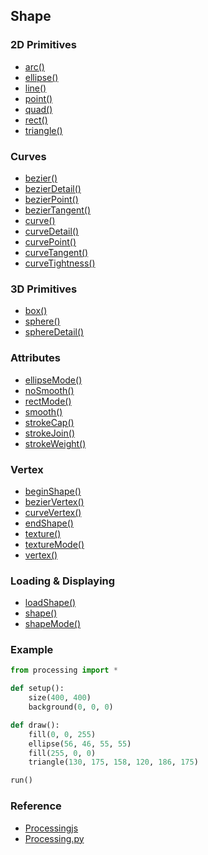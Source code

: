 ## Shape

### 2D Primitives

* [arc()](http://processing.org/reference/arc_.html)
* [ellipse()](http://processing.org/reference/ellipse_.html)
* [line()](http://processing.org/reference/line_.html)
* [point()](http://processing.org/reference/point_.html)
* [quad()](http://processing.org/reference/quad_.html)
* [rect()](http://processing.org/reference/rect_.html)
* [triangle()](http://processing.org/reference/triangle_.html)

### Curves

* [bezier()](http://processing.org/reference/bezier_.html)
* [bezierDetail()](http://processing.org/reference/bezierDetail_.html)
* [bezierPoint()](http://processing.org/reference/bezierPoint_.html)
* [bezierTangent()](http://processing.org/reference/bezierTangent_.html)
* [curve()](http://processing.org/reference/curve_.html)
* [curveDetail()](http://processing.org/reference/curveDetail_.html)
* [curvePoint()](http://processing.org/reference/curvePoint_.html)
* [curveTangent()](http://processing.org/reference/curveTangent_.html)
* [curveTightness()](http://processing.org/reference/curveTightness_.html)

### 3D Primitives

* [box()](http://processing.org/reference/box_.html)
* [sphere()](http://processing.org/reference/sphere_.html)
* [sphereDetail()](http://processing.org/reference/sphereDetail_.html)

### Attributes

* [ellipseMode()](http://processing.org/reference/ellipseMode_.html)
* [noSmooth()](http://processing.org/reference/noSmooth_.html)
* [rectMode()](http://processing.org/reference/rectMode_.html)
* [smooth()](http://processing.org/reference/smooth_.html)
* [strokeCap()](http://processing.org/reference/strokeCap_.html)
* [strokeJoin()](http://processing.org/reference/strokeJoin_.html)
* [strokeWeight()](http://processing.org/reference/strokeWeight_.html)

### Vertex

* [beginShape()](http://processing.org/reference/beginShape_.html)
* [bezierVertex()](http://processing.org/reference/bezierVertex_.html)
* [curveVertex()](http://processing.org/reference/curveVertex_.html)
* [endShape()](http://processing.org/reference/endShape_.html)
* [texture()](http://processing.org/reference/texture_.html)
* [textureMode()](http://processing.org/reference/textureMode_.html)
* [vertex()](http://processing.org/reference/vertex_.html)

### Loading & Displaying

* [loadShape()](http://processing.org/reference/loadShape_.html)
* [shape()](http://processing.org/reference/shape_.html)
* [shapeMode()](http://processing.org/reference/shapeMode_.html)

### Example

```python
from processing import *

def setup():
    size(400, 400)
    background(0, 0, 0)

def draw():
    fill(0, 0, 255)
    ellipse(56, 46, 55, 55)
    fill(255, 0, 0)
    triangle(130, 175, 158, 120, 186, 175)

run()
```


### Reference

* [Processingjs](http://processing.org/reference/)
* [Processing.py](http://processing.org/reference/)
